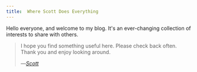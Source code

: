 ```yaml
---
title:  Where Scott Does Everything
---
```


Hello everyone, and welcome to my blog. It's an ever-changing collection of interests to share with others.

> I hope you find something useful here. Please check back often.
> Thank you and enjoy looking around.
> 
> &mdash;<cite><a href="/">Scott</a></cite>
